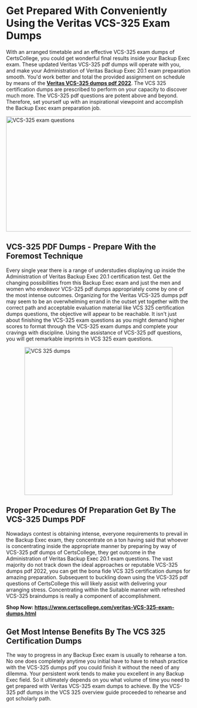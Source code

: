<h1><strong>Get Prepared With Conveniently Using the Veritas VCS-325 Exam Dumps&nbsp;</strong></h1>
<p><span style="font-weight: 400;">With an arranged timetable and an effective  VCS-325 exam dumps of CertsCollege, you could get wonderful final results inside your Backup Exec exam. These updated Veritas VCS-325 pdf dumps will operate with you, and make your Administration of Veritas Backup Exec 20.1 exam preparation smooth. You'd work better and total the provided assignment on schedule by means of the <strong><a href="https://www.certscollege.com/veritas-VCS-325-exam-dumps.html">Veritas VCS-325 dumps pdf 2022</a></strong>. The VCS 325 certification dumps are prescribed to perform on your capacity to discover much more. The  VCS-325 pdf questions are potent above and beyond. Therefore, set yourself up with an inspirational viewpoint and accomplish the Backup Exec exam preparation job.&nbsp;</span></p>
<p><span style="font-weight: 400;"><img style="display: block; margin-left: auto; margin-right: auto;" src="https://i.ibb.co/CPDK3ps/Yellow-and-Blue-Initiative-Blog-Banner.png" alt="VCS-325 exam questions" width="559" height="315" /></span></p>
<h2><strong>VCS-325 PDF Dumps - Prepare With the Foremost Technique</strong></h2>
<p><span style="font-weight: 400;">Every single year there is a range of understudies displaying up inside the Administration of Veritas Backup Exec 20.1 certification test. Get the changing possibilities from this Backup Exec exam and just the men and women who endeavor VCS-325 pdf dumps appropriately come by one of the most intense outcomes. Organizing for the Veritas VCS-325 dumps pdf may seem to be an overwhelming errand in the outset yet together with the correct path and acceptable evaluation material like VCS 325 certification dumps questions, the objective will appear to be reachable. It isn't just about finishing the VCS-325 exam questions as you might demand higher scores to format through the VCS-325 exam dumps and complete your cravings with discipline. Using the assistance of VCS-325 pdf questions, you will get remarkable imprints in VCS 325 exam questions.</span></p>
<p><span style="font-weight: 400;"><a href="https://tinyurl.com/y597huko"><img style="display: block; margin-left: auto; margin-right: auto;" src="https://i.ibb.co/9tMrhdY/Teacher-Appreciation-Invitation.png" alt="VCS 325 dumps " width="404" height="404" /></a></span></p>
<h2><strong>Proper Procedures Of Preparation Get By The VCS-325 Dumps PDF</strong></h2>
<p><span style="font-weight: 400;">Nowadays contest is obtaining intense, everyone requirements to prevail in the Backup Exec exam, they concentrate on a ton having said that whoever is concentrating inside the appropriate manner by preparing by way of VCS-325 pdf dumps of CertsCollege, they get outcome in the Administration of Veritas Backup Exec 20.1 exam questions. The vast majority do not track down the ideal approaches or reputable VCS-325 dumps pdf 2022, you can get the bona fide VCS 325 certification dumps for amazing preparation. Subsequent to buckling down using the  VCS-325 pdf questions of CertsCollege this will likely assist with delivering your arranging stress. Concentrating within the Suitable manner with refreshed VCS-325 braindumps is really a component of accomplishment.</span></p>
<p><span style="font-weight: 400;"><strong>Shop Now: <a href="https://www.certscollege.com/veritas-VCS-325-exam-dumps.html">https://www.certscollege.com/veritas-VCS-325-exam-dumps.html</a></strong></span></p>
<h2><strong>Get Most Intense Benefits By The VCS 325 Certification Dumps</strong></h2>
<p><span style="font-weight: 400;">The way to progress in any Backup Exec exam is usually to rehearse a ton. No one does completely anytime you initial have to have to rehash practice with the VCS-325 dumps pdf you could finish it without the need of any dilemma. Your persistent work tends to make you excellent in any Backup Exec field. So it ultimately depends on you what volume of time you need to get prepared with Veritas VCS-325 exam dumps to achieve. By the VCS-325 pdf dumps in the VCS 325 overview guide proceeded to rehearse and got scholarly path.</span></p>
